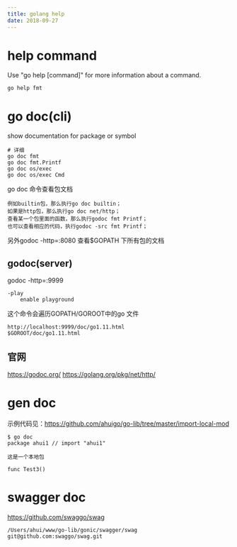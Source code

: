 ```yaml
---
title: golang help 
date: 2018-09-27
---
```

# help command
Use "go help [command]" for more information about a command.

    go help fmt

# go doc(cli)
show documentation for package or symbol

    # 详细
    go doc fmt
    go doc fmt.Printf
    go doc os/exec
    go doc os/exec Cmd

go doc 命令查看包文档

    例如builtin包，那么执行go doc builtin；
    如果是http包，那么执行go doc net/http；
    查看某一个包里面的函数，那么执行godoc fmt Printf；
    也可以查看相应的代码，执行godoc -src fmt Printf；

另外godoc -http=:8080 查看$GOPATH 下所有包的文档

## godoc(server)
godoc -http=:9999
 
    -play
        enable playground

这个命令会遍历GOPATH/GOROOT中的go 文件

    http://localhost:9999/doc/go1.11.html
    $GOROOT/doc/go1.11.html

## 官网
https://godoc.org/
https://golang.org/pkg/net/http/

# gen doc
示例代码见：https://github.com/ahuigo/go-lib/tree/master/import-local-mod

    $ go doc
    package ahui1 // import "ahui1"

    这是一个本地包

    func Test3()

# swagger doc
https://github.com/swaggo/swag

    /Users/ahui/www/go-lib/gonic/swagger/swag
    git@github.com:swaggo/swag.git